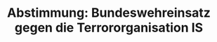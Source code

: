 ---
abstimmung:
  abstimmung: 2
  bundestagssitzung: 199
  datum: 10. November 2016
  legislaturperiode: 18
categories:
- Bundeswehr
- Ausland
data:
- title: Abstimmungsergebnis 20161110_2-data.pdf
  url: /res/abstimmungsliste/20161110_2-data.pdf
- title: Abstimmungsergebnis 20161110_2_xls-data.csv
  url: /res/abstimmungsliste/csv/20161110_2_xls-data.csv
documents:
- local: /res/abstimmungsdaten/018-199-02/1809960.pdf
  title: Drucksache 18/09960.pdf
  url: http://dip21.bundestag.de/dip21/btd/18/099/1809960.pdf
- local: /res/abstimmungsdaten/018-199-02/1810244.pdf
  title: Drucksache 18/10244.pdf
  url: http://dip21.bundestag.de/dip21/btd/18/102/1810244.pdf
ergebnis:
  cdu/csu:
    enthaltung: 1
    gesamt: 310
    ja: 289
    nein: 2
    nichtabgegeben: 18
    ungueltig: 0
  die.linke:
    enthaltung: 0
    gesamt: 64
    ja: 0
    nein: 55
    nichtabgegeben: 9
    ungueltig: 0
  file: 20161110_2_xls-data.csv
  gruenen:
    enthaltung: 0
    gesamt: 63
    ja: 0
    nein: 55
    nichtabgegeben: 8
    ungueltig: 0
  spd:
    enthaltung: 1
    gesamt: 193
    ja: 156
    nein: 27
    nichtabgegeben: 9
    ungueltig: 0
layout: abstimmung
links:
- title: https://www.bundestag.de/parlament/plenum/abstimmung/abstimmung?id=437
  url: https://www.bundestag.de/parlament/plenum/abstimmung/abstimmung?id=437
- title: http://www.abgeordnetenwatch.de/einsatz_deutscher_streitkraefte_gegen_den_is_in_syrien-1105-820.html
  url: http://www.abgeordnetenwatch.de/einsatz_deutscher_streitkraefte_gegen_den_is_in_syrien-1105-820.html
preview: 'Deutscher Bundestag


  199. Sitzung des Deutschen Bundestages

  am Donnerstag, 10.November 2016


  Endgültiges Ergebnis der Namentlichen Abstimmung Nr. 2


  Beschlussempfehlung des Auswärtigen Ausschusses (3. Ausschuss) zu dem Antrag der

  Bundesregierung

  Fortsetzung und Ergänzung des Einsatzes bewaffneter deutscher Streitkräfte zur Verhütung

  und Unterbindung terroristischer Handlungen durch die Terrororganisation IS auf

  Grundlage von Artikel 51 der Charta der Vereinten Nationen in Verbindung mit Artikel
  42

  Absatz 7 des Vertrages über die Europäische Union und den Resolutionen 2170 (2014),

  2199 (2015), 2249 (2015) des Sicherheitsrates der Vereinten Nationen sowie des

  Beschlusses der Staats- und Regierungschefs vom NATO-Gipfel am 8./9. Juli 2016.

  Drs. 18/9960 und 18/10244


  Abgegebene Stimmen insgesamt:


  586


  Nicht abgegebene Stimmen:

  Ja-Stimmen:


  44

  445


  Nein-Stimmen:


  139


  Enthaltungen:


  2


  Ungültige:


  0


  Berlin, den 10.11.2016


  Beginn: 17:52

  Ende: 17:55

  '
tags:
- Bundeswehr
- IS
- UN
- Syrien
- NATO
title: 'Abstimmung: Bundeswehreinsatz gegen die Terrororganisation IS'
---